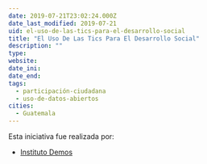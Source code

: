 ```yaml
---
date: 2019-07-21T23:02:24.000Z
date_last_modified: 2019-07-21
uid: el-uso-de-las-tics-para-el-desarrollo-social
title: "El Uso De Las Tics Para El Desarrollo Social"
description: ""
type: 
website: 
date_ini: 
date_end: 
tags:
  - participación-ciudadana
  - uso-de-datos-abiertos
cities: 
  - Guatemala
---
```


Esta iniciativa fue realizada por:

- [Instituto Demos](/i/instituto-demos.html)
